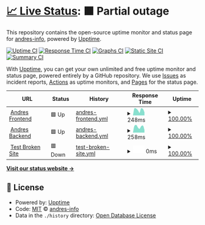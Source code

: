 # [📈 Live Status](https://andres-info.github.io/upptime): <!--live status--> **🟧 Partial outage**

This repository contains the open-source uptime monitor and status page for [andres-info](https://andres-info.github.io/upptime), powered by [Upptime](https://github.com/upptime/upptime).

[![Uptime CI](https://github.com/andres-info/upptime/workflows/Uptime%20CI/badge.svg)](https://github.com/andres-info/upptime/actions?query=workflow%3A%22Uptime+CI%22)
[![Response Time CI](https://github.com/andres-info/upptime/workflows/Response%20Time%20CI/badge.svg)](https://github.com/andres-info/upptime/actions?query=workflow%3A%22Response+Time+CI%22)
[![Graphs CI](https://github.com/andres-info/upptime/workflows/Graphs%20CI/badge.svg)](https://github.com/andres-info/upptime/actions?query=workflow%3A%22Graphs+CI%22)
[![Static Site CI](https://github.com/andres-info/upptime/workflows/Static%20Site%20CI/badge.svg)](https://github.com/andres-info/upptime/actions?query=workflow%3A%22Static+Site+CI%22)
[![Summary CI](https://github.com/andres-info/upptime/workflows/Summary%20CI/badge.svg)](https://github.com/andres-info/upptime/actions?query=workflow%3A%22Summary+CI%22)

With [Upptime](https://upptime.js.org), you can get your own unlimited and free uptime monitor and status page, powered entirely by a GitHub repository. We use [Issues](https://github.com/andres-info/upptime/issues) as incident reports, [Actions](https://github.com/andres-info/upptime/actions) as uptime monitors, and [Pages](https://andres-info.github.io/upptime) for the status page.

<!--start: status pages-->
<!-- This summary is generated by Upptime (https://github.com/upptime/upptime) -->
<!-- Do not edit this manually, your changes will be overwritten -->
<!-- prettier-ignore -->
| URL | Status | History | Response Time | Uptime |
| --- | ------ | ------- | ------------- | ------ |
| <img alt="" src="https://favicons.githubusercontent.com/imandres.com" height="13"> [Andres Frontend](https://imandres.com) | 🟩 Up | [andres-frontend.yml](https://github.com/andres-info/upptime/commits/HEAD/history/andres-frontend.yml) | <details><summary><img alt="Response time graph" src="./graphs/andres-frontend/response-time-week.png" height="20"> 248ms</summary><br><a href="https://andres-info.github.io/upptime/history/andres-frontend"><img alt="Response time 271" src="https://img.shields.io/endpoint?url=https%3A%2F%2Fraw.githubusercontent.com%2Fandres-info%2Fupptime%2FHEAD%2Fapi%2Fandres-frontend%2Fresponse-time.json"></a><br><a href="https://andres-info.github.io/upptime/history/andres-frontend"><img alt="24-hour response time 341" src="https://img.shields.io/endpoint?url=https%3A%2F%2Fraw.githubusercontent.com%2Fandres-info%2Fupptime%2FHEAD%2Fapi%2Fandres-frontend%2Fresponse-time-day.json"></a><br><a href="https://andres-info.github.io/upptime/history/andres-frontend"><img alt="7-day response time 248" src="https://img.shields.io/endpoint?url=https%3A%2F%2Fraw.githubusercontent.com%2Fandres-info%2Fupptime%2FHEAD%2Fapi%2Fandres-frontend%2Fresponse-time-week.json"></a><br><a href="https://andres-info.github.io/upptime/history/andres-frontend"><img alt="30-day response time 271" src="https://img.shields.io/endpoint?url=https%3A%2F%2Fraw.githubusercontent.com%2Fandres-info%2Fupptime%2FHEAD%2Fapi%2Fandres-frontend%2Fresponse-time-month.json"></a><br><a href="https://andres-info.github.io/upptime/history/andres-frontend"><img alt="1-year response time 271" src="https://img.shields.io/endpoint?url=https%3A%2F%2Fraw.githubusercontent.com%2Fandres-info%2Fupptime%2FHEAD%2Fapi%2Fandres-frontend%2Fresponse-time-year.json"></a></details> | <details><summary><a href="https://andres-info.github.io/upptime/history/andres-frontend">100.00%</a></summary><a href="https://andres-info.github.io/upptime/history/andres-frontend"><img alt="All-time uptime 100.00%" src="https://img.shields.io/endpoint?url=https%3A%2F%2Fraw.githubusercontent.com%2Fandres-info%2Fupptime%2FHEAD%2Fapi%2Fandres-frontend%2Fuptime.json"></a><br><a href="https://andres-info.github.io/upptime/history/andres-frontend"><img alt="24-hour uptime 100.00%" src="https://img.shields.io/endpoint?url=https%3A%2F%2Fraw.githubusercontent.com%2Fandres-info%2Fupptime%2FHEAD%2Fapi%2Fandres-frontend%2Fuptime-day.json"></a><br><a href="https://andres-info.github.io/upptime/history/andres-frontend"><img alt="7-day uptime 100.00%" src="https://img.shields.io/endpoint?url=https%3A%2F%2Fraw.githubusercontent.com%2Fandres-info%2Fupptime%2FHEAD%2Fapi%2Fandres-frontend%2Fuptime-week.json"></a><br><a href="https://andres-info.github.io/upptime/history/andres-frontend"><img alt="30-day uptime 100.00%" src="https://img.shields.io/endpoint?url=https%3A%2F%2Fraw.githubusercontent.com%2Fandres-info%2Fupptime%2FHEAD%2Fapi%2Fandres-frontend%2Fuptime-month.json"></a><br><a href="https://andres-info.github.io/upptime/history/andres-frontend"><img alt="1-year uptime 100.00%" src="https://img.shields.io/endpoint?url=https%3A%2F%2Fraw.githubusercontent.com%2Fandres-info%2Fupptime%2FHEAD%2Fapi%2Fandres-frontend%2Fuptime-year.json"></a></details>
| <img alt="" src="https://favicons.githubusercontent.com/api.imandres.com" height="13"> [Andres Backend](https://api.imandres.com) | 🟩 Up | [andres-backend.yml](https://github.com/andres-info/upptime/commits/HEAD/history/andres-backend.yml) | <details><summary><img alt="Response time graph" src="./graphs/andres-backend/response-time-week.png" height="20"> 258ms</summary><br><a href="https://andres-info.github.io/upptime/history/andres-backend"><img alt="Response time 271" src="https://img.shields.io/endpoint?url=https%3A%2F%2Fraw.githubusercontent.com%2Fandres-info%2Fupptime%2FHEAD%2Fapi%2Fandres-backend%2Fresponse-time.json"></a><br><a href="https://andres-info.github.io/upptime/history/andres-backend"><img alt="24-hour response time 352" src="https://img.shields.io/endpoint?url=https%3A%2F%2Fraw.githubusercontent.com%2Fandres-info%2Fupptime%2FHEAD%2Fapi%2Fandres-backend%2Fresponse-time-day.json"></a><br><a href="https://andres-info.github.io/upptime/history/andres-backend"><img alt="7-day response time 258" src="https://img.shields.io/endpoint?url=https%3A%2F%2Fraw.githubusercontent.com%2Fandres-info%2Fupptime%2FHEAD%2Fapi%2Fandres-backend%2Fresponse-time-week.json"></a><br><a href="https://andres-info.github.io/upptime/history/andres-backend"><img alt="30-day response time 271" src="https://img.shields.io/endpoint?url=https%3A%2F%2Fraw.githubusercontent.com%2Fandres-info%2Fupptime%2FHEAD%2Fapi%2Fandres-backend%2Fresponse-time-month.json"></a><br><a href="https://andres-info.github.io/upptime/history/andres-backend"><img alt="1-year response time 271" src="https://img.shields.io/endpoint?url=https%3A%2F%2Fraw.githubusercontent.com%2Fandres-info%2Fupptime%2FHEAD%2Fapi%2Fandres-backend%2Fresponse-time-year.json"></a></details> | <details><summary><a href="https://andres-info.github.io/upptime/history/andres-backend">100.00%</a></summary><a href="https://andres-info.github.io/upptime/history/andres-backend"><img alt="All-time uptime 100.00%" src="https://img.shields.io/endpoint?url=https%3A%2F%2Fraw.githubusercontent.com%2Fandres-info%2Fupptime%2FHEAD%2Fapi%2Fandres-backend%2Fuptime.json"></a><br><a href="https://andres-info.github.io/upptime/history/andres-backend"><img alt="24-hour uptime 100.00%" src="https://img.shields.io/endpoint?url=https%3A%2F%2Fraw.githubusercontent.com%2Fandres-info%2Fupptime%2FHEAD%2Fapi%2Fandres-backend%2Fuptime-day.json"></a><br><a href="https://andres-info.github.io/upptime/history/andres-backend"><img alt="7-day uptime 100.00%" src="https://img.shields.io/endpoint?url=https%3A%2F%2Fraw.githubusercontent.com%2Fandres-info%2Fupptime%2FHEAD%2Fapi%2Fandres-backend%2Fuptime-week.json"></a><br><a href="https://andres-info.github.io/upptime/history/andres-backend"><img alt="30-day uptime 100.00%" src="https://img.shields.io/endpoint?url=https%3A%2F%2Fraw.githubusercontent.com%2Fandres-info%2Fupptime%2FHEAD%2Fapi%2Fandres-backend%2Fuptime-month.json"></a><br><a href="https://andres-info.github.io/upptime/history/andres-backend"><img alt="1-year uptime 100.00%" src="https://img.shields.io/endpoint?url=https%3A%2F%2Fraw.githubusercontent.com%2Fandres-info%2Fupptime%2FHEAD%2Fapi%2Fandres-backend%2Fuptime-year.json"></a></details>
| <img alt="" src="https://favicons.githubusercontent.com/thissitedoesnotexist.koj.co" height="13"> [Test Broken Site](https://thissitedoesnotexist.koj.co) | 🟥 Down | [test-broken-site.yml](https://github.com/andres-info/upptime/commits/HEAD/history/test-broken-site.yml) | <details><summary><img alt="Response time graph" src="./graphs/test-broken-site/response-time-week.png" height="20"> 0ms</summary><br><a href="https://andres-info.github.io/upptime/history/test-broken-site"><img alt="Response time 0" src="https://img.shields.io/endpoint?url=https%3A%2F%2Fraw.githubusercontent.com%2Fandres-info%2Fupptime%2FHEAD%2Fapi%2Ftest-broken-site%2Fresponse-time.json"></a><br><a href="https://andres-info.github.io/upptime/history/test-broken-site"><img alt="24-hour response time 0" src="https://img.shields.io/endpoint?url=https%3A%2F%2Fraw.githubusercontent.com%2Fandres-info%2Fupptime%2FHEAD%2Fapi%2Ftest-broken-site%2Fresponse-time-day.json"></a><br><a href="https://andres-info.github.io/upptime/history/test-broken-site"><img alt="7-day response time 0" src="https://img.shields.io/endpoint?url=https%3A%2F%2Fraw.githubusercontent.com%2Fandres-info%2Fupptime%2FHEAD%2Fapi%2Ftest-broken-site%2Fresponse-time-week.json"></a><br><a href="https://andres-info.github.io/upptime/history/test-broken-site"><img alt="30-day response time 0" src="https://img.shields.io/endpoint?url=https%3A%2F%2Fraw.githubusercontent.com%2Fandres-info%2Fupptime%2FHEAD%2Fapi%2Ftest-broken-site%2Fresponse-time-month.json"></a><br><a href="https://andres-info.github.io/upptime/history/test-broken-site"><img alt="1-year response time 0" src="https://img.shields.io/endpoint?url=https%3A%2F%2Fraw.githubusercontent.com%2Fandres-info%2Fupptime%2FHEAD%2Fapi%2Ftest-broken-site%2Fresponse-time-year.json"></a></details> | <details><summary><a href="https://andres-info.github.io/upptime/history/test-broken-site">100.00%</a></summary><a href="https://andres-info.github.io/upptime/history/test-broken-site"><img alt="All-time uptime 100.00%" src="https://img.shields.io/endpoint?url=https%3A%2F%2Fraw.githubusercontent.com%2Fandres-info%2Fupptime%2FHEAD%2Fapi%2Ftest-broken-site%2Fuptime.json"></a><br><a href="https://andres-info.github.io/upptime/history/test-broken-site"><img alt="24-hour uptime 100.00%" src="https://img.shields.io/endpoint?url=https%3A%2F%2Fraw.githubusercontent.com%2Fandres-info%2Fupptime%2FHEAD%2Fapi%2Ftest-broken-site%2Fuptime-day.json"></a><br><a href="https://andres-info.github.io/upptime/history/test-broken-site"><img alt="7-day uptime 100.00%" src="https://img.shields.io/endpoint?url=https%3A%2F%2Fraw.githubusercontent.com%2Fandres-info%2Fupptime%2FHEAD%2Fapi%2Ftest-broken-site%2Fuptime-week.json"></a><br><a href="https://andres-info.github.io/upptime/history/test-broken-site"><img alt="30-day uptime 100.00%" src="https://img.shields.io/endpoint?url=https%3A%2F%2Fraw.githubusercontent.com%2Fandres-info%2Fupptime%2FHEAD%2Fapi%2Ftest-broken-site%2Fuptime-month.json"></a><br><a href="https://andres-info.github.io/upptime/history/test-broken-site"><img alt="1-year uptime 100.00%" src="https://img.shields.io/endpoint?url=https%3A%2F%2Fraw.githubusercontent.com%2Fandres-info%2Fupptime%2FHEAD%2Fapi%2Ftest-broken-site%2Fuptime-year.json"></a></details>

<!--end: status pages-->

[**Visit our status website →**](https://andres-info.github.io/upptime)

## 📄 License

- Powered by: [Upptime](https://github.com/upptime/upptime)
- Code: [MIT](./LICENSE) © [andres-info](https://andres-info.github.io/upptime)
- Data in the `./history` directory: [Open Database License](https://opendatacommons.org/licenses/odbl/1-0/)
